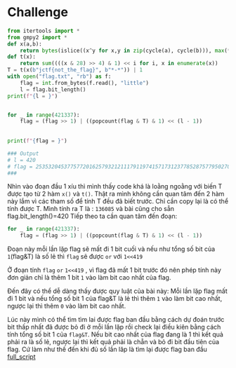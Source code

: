 # Challenge

```py
from itertools import *
from gmpy2 import *
def x(a,b):
    return bytes(islice((x^y for x,y in zip(cycle(a), cycle(b))), max(*map(len, [a, b]))))
def t(x):
    return sum((((x & 28) >> 4) & 1) << i for i, x in enumerate(x))
T = t(x(b"jctf{not_the_flag}", b"*-*")) | 1
with open("flag.txt", "rb") as f:
    flag = int.from_bytes(f.read(), "little")
    l = flag.bit_length()
print(f"{l = }")


for _ in range(421337):
    flag = (flag >> 1) | ((popcount(flag & T) & 1) << (l - 1))
    
    
print(f"{flag = }")

### Output
# l = 420
# flag = 2535320453775772016257932121117911974157173123778528757795027065121941155726429313911545470529920091870489045401698656195217643
###
```
Nhìn vào đoạn đầu 1 xíu thì mình thấy code khá là loằng ngoằng với biến T được tạo từ 2 hàm ```x()``` và ```t()```. Thật ra mình không cần quan tâm đến 2 hàm này lắm
vì các tham số  để tính T đều đã biết trước. Chỉ cần copy lại là có thể tính được T. Mình tính ra  T là : ```136085``` và bài cũng cho sẵn flag.bit_length()=420
Tiếp theo ta cần quan tâm đến đoạn: 
```py
for _ in range(421337):
    flag = (flag >> 1) | ((popcount(flag & T) & 1) << (l - 1))
```
Đoạn này mỗi lần lặp flag sẽ mất đi 1 bit cuối và nếu như tổng số bit của ```1```(flag&T) là số lẻ  thì ```flag``` sẽ được ```or``` với ```1<<419```

Ở đoạn tính ```flag``` ```or``` ```1<<419```  , vì flag đã mất 1 bit trước đó nên phép tính này đơn giản chỉ là thêm 1 bit ```1``` vào làm bit cao nhất của flag.

Đến đây có thể dễ dàng thấy được quy luật của bài này: Mỗi lần lặp flag mất đi 1 bit và nếu tổng số bit 1 của flag&T là lẻ thì thêm ```1``` vào làm bit cao nhất,
ngược lại thì thêm ```0``` vào làm bit cao nhất.

Lúc này mình có thể tìm tìm lai được flag ban đầu bằng cách dự đoán trước bit thấp nhất đã được bỏ đi ở mỗi lần lặp 
rồi check lại điều kiên bằng cách tính tổng số bit 1 của ```flag&T```. Nếu bit cao nhất của flag đang là 1 thì kết quả phải ra là số lẻ, ngược lại thì kết quả phải 
là chẵn và bỏ đi bit đầu tiên của flag. Cứ làm như thế đến khi đủ số lần lăp là tìm lại được flag ban đầu
[full_script](https://github.com/lttn1204/CTF/blob/main/2021/imagynaryCTF/roll_it_back/solve.py)
